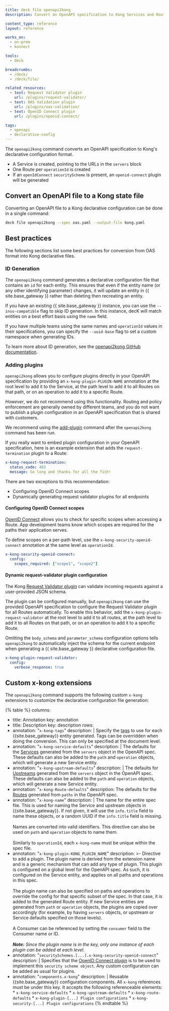 ```yaml
---
title: deck file openapi2kong
description: Convert an OpenAPI specification to Kong Services and Routes.

content_type: reference
layout: reference

works_on:
  - on-prem
  - konnect

tools:
  - deck

breadcrumbs:
  - /deck/
  - /deck/file/

related_resources:
  - text: Request Validator plugin
    url: /plugins/request-validator/
  - text: OAS Validation plugin
    url: /plugins/oas-validation/
  - text: OpenID Connect plugin
    url: /plugins/openid-connect/

tags:
  - openapi
  - declarative-config
---
```


The `openapi2kong` command converts an OpenAPI specification to Kong's declarative configuration format.

- A Service is created, pointing to the URLs in the `servers` block
- One Route per `operationId` is created
- If an `openIdConnect` `securityScheme` is present, an `openid-connect` plugin will be generated

## Convert an OpenAPI file to a Kong state file

Converting an OpenAPI file to a Kong declarative configuration can be done in a single command:

```bash
deck file openapi2kong --spec oas.yaml --output-file kong.yaml
```

## Best practices

The following sections list some best practices for conversion from OAS format into Kong declarative files.

### ID Generation

The `openapi2kong` command generates a declarative configuration file that contains an `id` for each entity. This ensures that even if the entity name (or any other identifying parameter) changes, it will update an entity in {{ site.base_gateway }} rather than deleting then recreating an entity.

If you have an existing {{ site.base_gateway }} instance, you can use the `--inso-compatible` flag to skip ID generation. In this instance, decK will match entities on a best effort basis using the `name` field.

If you have multiple teams using the same names and `operationId` values in their specifications, you can specify the `--uuid-base` flag to set a custom namespace when generating IDs.

To learn more about ID generation, see the [openapi2kong GitHub documentation](https://github.com/Kong/go-apiops/blob/main/docs/oas2kong-id-generation-deck.md#id-generation).

### Adding plugins

`openapi2kong` allows you to configure plugins directly in your OpenAPI specification by providing an `x-kong-plugin-PLUGIN-NAME` annotation at the root level to add it to the Service, at the path level to add it to all Routes on that path, or on an operation to add it to a specific Route.

_However_, we do not recommend using this functionality. Routing and policy enforcement are generally owned by different teams, and you do not want to publish a plugin configuration in an OpenAPI specification that is shared with customers.

We recommend using the [add-plugin](/deck/file/manipulation/plugins/) command after the `openapi2kong` command has been run.

If you really want to embed plugin configuration in your OpenAPI specification, here is an example extension that adds the `request-termination` plugin to a Route:

```yaml
x-kong-request-termination:
  status_code: 403
  message: So long and thanks for all the fish!
```

There are two exceptions to this recommendation:

- Configuring OpenID Connect scopes
- Dynamically generating request validator plugins for all endpoints

#### Configuring OpenID Connect scopes

[OpenID Connect](/plugins/openid-connect/) allows you to check for specific scopes when accessing a Route. App development teams know which scopes are required for the paths their application serves.

To define scopes on a per-path level, use the `x-kong-security-openid-connect` annotation at the same level as `operationId`.

```yaml
x-kong-security-openid-connect:
  config:
    scopes_required: ["scope1", "scope2"]
```

#### Dynamic request-validator plugin configuration

The Kong [Request Validator plugin](/plugins/request-validator/) can validate incoming requests against a user-provided JSON schema.

The plugin can be configured manually, but `openapi2kong` can use the provided OpenAPI specification to configure the Request Validator plugin for all Routes automatically. To enable this behavior, add the `x-kong-plugin-request-validator` at the root level to add it to all routes, at the path level to add it to all Routes on that path, or on an operation to add it to a specific Route.

Omitting the `body_schema` and `parameter_schema` configuration options tells `openapi2kong` to automatically inject the schema for the current endpoint when generating a {{ site.base_gateway }} declarative configuration file.

```yaml
x-kong-plugin-request-validator:
  config:
    verbose_response: true
```

## Custom x-kong extensions

The `openapi2kong` command supports the following custom `x-kong` extensions to customize the declarative configuration file generation:

<!--vale off-->
{% table %}
columns:
  - title: Annotation
    key: annotation
  - title: Description
    key: description
rows:
  - annotation: "`x-kong-tags`"
    description: |
      Specify the [tags](/gateway/tags/) to use for each {{site.base_gateway}} entity generated. 
      Tags can be overridden when doing the conversion. This can only be specified at the document level.
  - annotation: "`x-kong-service-defaults`"
    description: |
      The defaults for the [Services](/gateway/entities/service/) generated from the `servers` object in the OpenAPI spec. These defaults can also be added to the `path` and `operation` objects, which will generate a new Service entity.
  - annotation: "`x-kong-upstream-defaults`"
    description: |
      The defaults for [Upstreams](/gateway/entities/upstream/) generated from the `servers` object in the OpenAPI spec. These defaults can also be added to the `path` and `operation` objects, which will generate a new Service entity.
  - annotation: "`x-kong-Route-defaults`"
    description: 
      The defaults for the [Routes](/gateway/entities/route/) generated from `paths` in the OpenAPI spec.
  - annotation: "`x-kong-name`"
    description: |
      The name for the entire spec file. This is used for naming the Service and upstream objects in {{site.base_gateway}}.
      If not given, it will use the `info.title` field to name these objects, or a random UUID if the `info.title` field is missing.
      <br><br>
      Names are converted into valid identifiers. This directive can also be used on `path` and `operation` objects to name them.
      <br><br>
      Similarly to `operationId`, each `x-kong-name` must be unique within the spec file.
  - annotation: "`x-kong-plugin-KONG_PLUGIN_NAME`"
    description: >-
      Directive to add a plugin. The plugin name is derived from the extension name and is a generic mechanism that can add any type of plugin.
      This plugin is configured on a global level for the OpenAPI spec. As such, it is configured on the Service entity, and applies on all paths and operations in this spec.
      <br><br>
      The plugin name can also be specified on paths and operations to override the config for that specific subset of the spec. In that case,
      it is added to the generated Route entity. If new Service entities are generated from `path` or `operation` objects, the plugins are copied
      over accordingly (for example, by having `servers` objects, or upstream or Service defaults specified on those levels).
      <br><br>
      A Consumer can be referenced by setting the `consumer` field to the Consumer name or ID.
      <br><br>
      _**Note:** Since the plugin name is in the key, only one instance of each plugin can be added at each level._
  - annotation: "`securitySchemes.[...].x-kong-security-openid-connect`"
    description: |
      Specifies that the [OpenID Connect plugin](/plugins/openid-connect/) is to be used to implement this `security scheme object`. Any custom configuration can be added as usual for plugins.
  - annotation: "`components.x-kong`"
    description: |
      Reusable {{site.base_gateway}} configuration components. All `x-kong` references must be under this key.
      It accepts the following referenceable elements:
        * `x-kong-service-defaults`
        * `x-kong-upstream-defaults`
        * `x-kong-route-defaults`
        * `x-kong-plugin-[...] Plugin configurations`
        * `x-kong-security-[...] Plugin configurations`
{% endtable %}
<!--vale on-->
